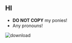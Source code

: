 ## HI

- **DO NOT COPY** my ponies!
- Any pronouns!

![download](https://github.com/user-attachments/assets/e0898a55-5f9e-42d4-a71a-e71536fef6c3)

